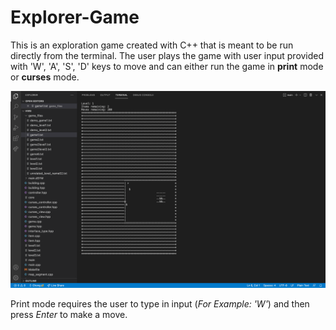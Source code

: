 # Explorer-Game

This is an exploration game created with C++ that is meant to be run directly from the terminal. The user plays the game with user input provided with 'W', 'A', 'S', 'D' keys to move and can either run the game in **print** mode or **curses** mode.

![Gameplay Screenshot](/images/Terminal_Exp.png)


Print mode requires the user to type in input (*For Example: 'W'*) and then press *Enter* to make a move. 
